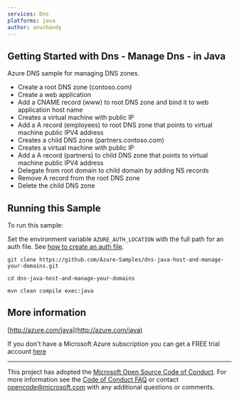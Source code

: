 ```yaml
---
services: Dns
platforms: java
author: anuchandy
---
```


## Getting Started with Dns - Manage Dns - in Java ##


  Azure DNS sample for managing DNS zones.
   - Create a root DNS zone (contoso.com)
   - Create a web application
   - Add a CNAME record (www) to root DNS zone and bind it to web application host name
   - Creates a virtual machine with public IP
   - Add a A record (employees) to root DNS zone that points to virtual machine public IPV4 address
   - Creates a child DNS zone (partners.contoso.com)
   - Creates a virtual machine with public IP
   - Add a A record (partners) to child DNS zone that points to virtual machine public IPV4 address
   - Delegate from root domain to child domain by adding NS records
   - Remove A record from the root DNS zone
   - Delete the child DNS zone
 

## Running this Sample ##

To run this sample:

Set the environment variable `AZURE_AUTH_LOCATION` with the full path for an auth file. See [how to create an auth file](https://github.com/Azure/azure-libraries-for-java/blob/master/AUTH.md).

    git clone https://github.com/Azure-Samples/dns-java-host-and-manage-your-domains.git

    cd dns-java-host-and-manage-your-domains

    mvn clean compile exec:java

## More information ##

[http://azure.com/java](http://azure.com/java)

If you don't have a Microsoft Azure subscription you can get a FREE trial account [here](http://go.microsoft.com/fwlink/?LinkId=330212)

---

This project has adopted the [Microsoft Open Source Code of Conduct](https://opensource.microsoft.com/codeofconduct/). For more information see the [Code of Conduct FAQ](https://opensource.microsoft.com/codeofconduct/faq/) or contact [opencode@microsoft.com](mailto:opencode@microsoft.com) with any additional questions or comments.